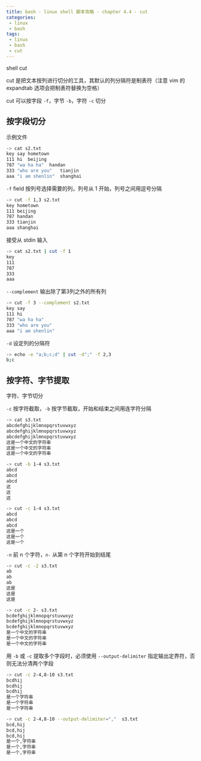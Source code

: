 ```yaml
---
title: bash - linux shell 脚本攻略 - chapter 4.4 - cut
categories: 
 - linux
 - bash
tags: 
 - linux
 - bash
 - cut
---
```


shell cut

<!--more-->

cut 是把文本按列进行切分的工具，其默认的列分隔符是制表符（注意 vim 的 expandtab 选项会把制表符替换为空格）

cut 可以按字段 `-f`，字节 `-b`，字符 `-c` 切分

## 按字段切分

示例文件
```bash
-> cat s2.txt
key	say	hometown
111	hi	beijing
787	"wa ha ha"	handan
333	"who are you"	tianjin
aaa	"i am shenlin"	shanghai
```

`-f` field 按列号选择需要的列，列号从 1 开始，列号之间用逗号分隔
```bash
-> cut -f 1,3 s2.txt
key	hometown
111	beijing
787	handan
333	tianjin
aaa	shanghai
```

接受从 stdin 输入
```bash
-> cat s2.txt | cut -f 1
key
111
787
333
aaa
```

`--complement` 输出除了第3列之外的所有列
```bash
-> cut -f 3 --complement s2.txt
key	say
111	hi
787	"wa ha ha"
333	"who are you"
aaa	"i am shenlin"
```

`-d` 设定列的分隔符
```bash
-> echo -e "a;b;c;d" | cut -d";" -f 2,3
b;c
```

## 按字符、字节提取

字符、字节切分

`-c` 按字符截取，`-b` 按字节截取，开始和结束之间用连字符分隔
```bash
-> cat s3.txt
abcdefghijklmnopqrstuvwxyz
abcdefghijklmnopqrstuvwxyz
abcdefghijklmnopqrstuvwxyz
这是一个中文的字符串
这是一个中文的字符串
这是一个中文的字符串

-> cut -b 1-4 s3.txt
abcd
abcd
abcd
这
这
这

-> cut -c 1-4 s3.txt
abcd
abcd
abcd
这是一个
这是一个
这是一个
```

`-n` 前 n 个字符，`n-` 从第 n 个字符开始到结尾
```bash
-> cut -c -2 s3.txt
ab
ab
ab
这是
这是
这是

-> cut -c 2- s3.txt
bcdefghijklmnopqrstuvwxyz
bcdefghijklmnopqrstuvwxyz
bcdefghijklmnopqrstuvwxyz
是一个中文的字符串
是一个中文的字符串
是一个中文的字符串
```

用 `-b` 或 `-c` 提取多个字段时，必须使用 `--output-delimiter` 指定输出定界符，否则无法分清两个字段
```bash
-> cut -c 2-4,8-10 s3.txt
bcdhij
bcdhij
bcdhij
是一个字符串
是一个字符串
是一个字符串

-> cut -c 2-4,8-10 --output-delimiter=","  s3.txt
bcd,hij
bcd,hij
bcd,hij
是一个,字符串
是一个,字符串
是一个,字符串
```

